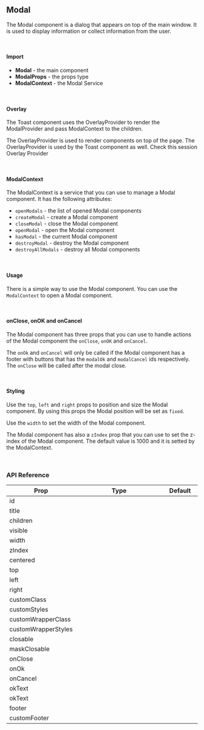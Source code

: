 ## Modal

The Modal component is a dialog that appears on top of the main window. It is used to display information or collect information from the user.

<div><LeSourceButton url="https://github.com/hiimlex/leux/tree/main/src/components/Modal"></LeSourceButton></div>

<br />

#### Import

<div>
<ModalImportPreview>
</ModalImportPreview>
</div>

- **Modal** - the main component
- **ModalProps** - the props type
- **ModalContext** - the Modal Service

<br />

#### Overlay

The Toast component uses the OverlayProvider to render the ModalProvider and pass ModalContext to the children.

The OverlayProvider is used to render components on top of the page. The OverlayProvider is used by the Toast component as well. Check this session <NavLink to="/components/overlay">Overlay Provider</NavLink>

<br />

#### ModalContext

The ModalContext is a service that you can use to manage a Modal component. It has the following attributes:

- `openModals` - the list of opened Modal components
- `createModal` - create a Modal component
- `closeModal` - close the Modal component
- `openModal` - open the Modal component
- `hasModal` - the current Modal component
- `destroyModal` - destroy the Modal component
- `destroyAllModals` - destroy all Modal components

<div>
<ModalContextPreview>
</ModalContextPreview>
</div>

<br />

#### Usage

There is a simple way to use the Modal component. You can use the `ModalContext` to open a Modal component.

<div>
<ModalUsagePreview>
</ModalUsagePreview>
<div>

<br />

#### onClose, onOK and onCancel

The Modal component has three props that you can use to handle actions of the Modal component the `onClose`, `onOK` and `onCancel`.

The `onOk` and `onCancel` will only be called if the Modal component has a footer with buttons that has the `modalOk` and `modalCancel` ids respectively. The `onClose` will be called after the modal close.

<div>
<ModalActionsPreview>
</ModalActionsPreview>
</div>

<br />

#### Styling

Use the `top`, `left` and `right` props to position and size the Modal component. By using this props the Modal position will be set as `fixed`.

<div>
<ModalPositionPreview>
</ModalPositionPreview>
</div>

Use the `width` to set the width of the Modal component.

<div>
<ModalSizePreview>
</ModalSizePreview>
</div>

The Modal component has also a `zIndex` prop that you can use to set the z-index of the Modal component. The default value is 1000 and it is setted by the ModalContext.

<br />

### API Reference

<div>
<table>
<thead>
<tr>
<th width="20%">Prop</th>
<th width="60%">Type</th>
<th width="20%">Default</th>
</tr>
</thead>
<tbody>
<tr>
<td><RequiredProp>id</RequiredProp></td>
<td><LeHighlighter language="tsx" code="string" style="soft" copy="'off'"></LeHighlighter></td>
<td><LeHighlighter language="tsx" code="null" style="soft" copy="'off'"></LeHighlighter></td>
</tr>
<tr>
<tr>
<td><RequiredProp>title</RequiredProp></td>
<td><LeHighlighter language="tsx" code="string" style="soft" copy="'off'"></LeHighlighter></td>
<td><LeHighlighter language="tsx" code="null" style="soft" copy="'off'"></LeHighlighter></td>
</tr>
<tr>
<td>children</td>
<td><LeHighlighter language="tsx" code="React.ReactNode" style="soft" copy="'off'"></LeHighlighter></td>
<td><LeHighlighter language="tsx" code="null" style="soft" copy="'off'"></LeHighlighter></td>
</tr>
<tr>
<td>visible</td>
<td><LeHighlighter language="tsx" code="boolean" style="soft" copy="'off'"></LeHighlighter></td>
<td><LeHighlighter language="tsx" code="true" style="soft" copy="'off'"></LeHighlighter></td>
</tr>
<tr>
<td>width</td>
<td><LeHighlighter language="tsx" code="React.CSSProperties['width']" style="soft" copy="'off'"></LeHighlighter></td>
<td><LeHighlighter language="tsx" code="'45%'" style="soft" copy="'off'"></LeHighlighter></td>
</tr>
<tr>
<td>zIndex</td>
<td><LeHighlighter language="tsx" code="React.CSSProperties['zIndex']" style="soft" copy="'off'"></LeHighlighter></td>
<td><LeHighlighter language="tsx" code="1000" style="soft" copy="'off'"></LeHighlighter></td>
</tr>
<tr>
<td>centered</td>
<td><LeHighlighter language="tsx" code="boolean" style="soft" copy="'off'"></LeHighlighter></td>
<td><LeHighlighter language="tsx" code="true" style="soft" copy="'off'"></LeHighlighter></td>
</tr>
<tr>
<td>top</td>
<td><LeHighlighter language="tsx" code="React.CSSProperties['top']" style="soft" copy="'off'"></LeHighlighter></td>
<td><LeHighlighter language="tsx" code="null" style="soft" copy="'off'"></LeHighlighter></td>
</tr>
<tr>
<td>left</td>
<td><LeHighlighter language="tsx" code="React.CSSProperties['left']" style="soft" copy="'off'"></LeHighlighter></td>
<td><LeHighlighter language="tsx" code="null" style="soft" copy="'off'"></LeHighlighter></td>
</tr>
<tr>
<td>right</td>
<td><LeHighlighter language="tsx" code="React.CSSProperties['right']" style="soft" copy="'off'"></LeHighlighter></td>
<td><LeHighlighter language="tsx" code="null" style="soft" copy="'off'"></LeHighlighter></td>
</tr>
<tr>
<td>customClass</td>
<td><LeHighlighter language="tsx" code="string" style="soft" copy="'off'"></LeHighlighter></td>
<td><LeHighlighter language="tsx" code="null" style="soft" copy="'off'"></LeHighlighter></td>
</tr>
<tr>
<td>customStyles</td>
<td><LeHighlighter language="tsx" code="React.CSSProperties" style="soft" copy="'off'"></LeHighlighter></td>
<td><LeHighlighter language="tsx" code="null" style="soft" copy="'off'"></LeHighlighter></td>
</tr>
<tr>
<td>customWrapperClass</td>
<td><LeHighlighter language="tsx" code="string" style="soft" copy="'off'"></LeHighlighter></td>
<td><LeHighlighter language="tsx" code="null" style="soft" copy="'off'"></LeHighlighter></td>
</tr>
<tr>
<td>customWrapperStyles</td>
<td><LeHighlighter language="tsx" code="React.CSSProperties" style="soft" copy="'off'"></LeHighlighter></td>
<td><LeHighlighter language="tsx" code="null" style="soft" copy="'off'"></LeHighlighter></td>
</tr>
<tr>
<td>closable</td>
<td><LeHighlighter language="tsx" code="boolean" style="soft" copy="'off'"></LeHighlighter></td>
<td><LeHighlighter language="tsx" code="true" style="soft" copy="'off'"></LeHighlighter></td>
</tr>
<tr>
<td>maskClosable</td>
<td><LeHighlighter language="tsx" code="boolean" style="soft" copy="'off'"></LeHighlighter></td>
<td><LeHighlighter language="tsx" code="true" style="soft" copy="'off'"></LeHighlighter></td>
</tr>
<tr>
<td>onClose</td>
<td><LeHighlighter language="tsx" code="() => void" style="soft" copy="'off'"></LeHighlighter></td>
<td><LeHighlighter language="tsx" code="null" style="soft" copy="'off'"></LeHighlighter></td>
</tr>
<tr>
<td>onOk</td>
<td><LeHighlighter language="tsx" code="ModalFooterFunction | (id:string, onClose: () => void) => void" style="soft" copy="'off'"></LeHighlighter></td>
<td><LeHighlighter language="tsx" code="null" style="soft" copy="'off'"></LeHighlighter></td>
</tr>
<tr>
<td>onCancel</td>
<td><LeHighlighter language="tsx" code="ModalFooterFunction | (id:string, onClose: () => void) => void" style="soft" copy="'off'"></LeHighlighter></td>
<td><LeHighlighter language="tsx" code="null" style="soft" copy="'off'"></LeHighlighter></td>
</tr>
<tr>
<td>okText</td>
<td><LeHighlighter language="tsx" code="string" style="soft" copy="'off'"></LeHighlighter></td>
<td><LeHighlighter language="tsx" code="'Ok'" style="soft" copy="'off'"></LeHighlighter></td>
</tr>
<tr>
<td>okText</td>
<td><LeHighlighter language="tsx" code="string" style="soft" copy="'off'"></LeHighlighter></td>
<td><LeHighlighter language="tsx" code="'Cancel'" style="soft" copy="'off'"></LeHighlighter></td>
</tr>
<tr>
<td>footer</td>
<td><LeHighlighter language="tsx" code="ModalFooterProps | ButtonProps[] | null" style="soft" copy="'off'"></LeHighlighter></td>
<td><LeHighlighter language="tsx" code="DEFAULT_BUTTON_PROPS" style="soft" copy="'off'"></LeHighlighter></td>
</tr>
<tr>
<td>customFooter</td>
<td><LeHighlighter language="tsx" code="React.ReactNode" style="soft" copy="'off'"></LeHighlighter></td>
<td><LeHighlighter language="tsx" code="null" style="soft" copy="'off'"></LeHighlighter></td>
</tr>
</tbody>
</table>
</div>

<br />
